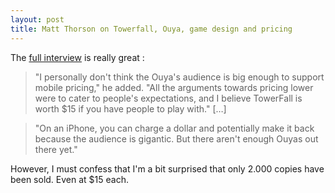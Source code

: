 ```yaml
---
layout: post
title: Matt Thorson on Towerfall, Ouya, game design and pricing
---
```


The [full interview](http://www.polygon.com/2013/7/19/4535012/towerfall-ouya-matt-thorson-multiplayer-competitive-fighting-games) is really great :

> "I personally don't think the Ouya's audience is big enough to support mobile pricing," he added. "All the arguments towards pricing lower were to cater to people's expectations, and I believe TowerFall is worth $15 if you have people to play with." […]

> "On an iPhone, you can charge a dollar and potentially make it back because the audience is gigantic. But there aren't enough Ouyas out there yet."

However, I must confess that I'm a bit surprised that only 2.000 copies have been sold. Even at $15 each.
